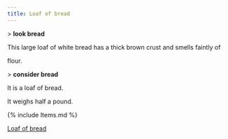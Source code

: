 ```yaml
---
title: Loaf of bread
---
```


\> **look bread**

This large loaf of white bread has a thick brown crust and smells
faintly of

flour.

\> **consider bread**

It is a loaf of bread.

It weighs half a pound.

{% include Items.md %}

[Loaf of bread](Category:_Consumables "wikilink")